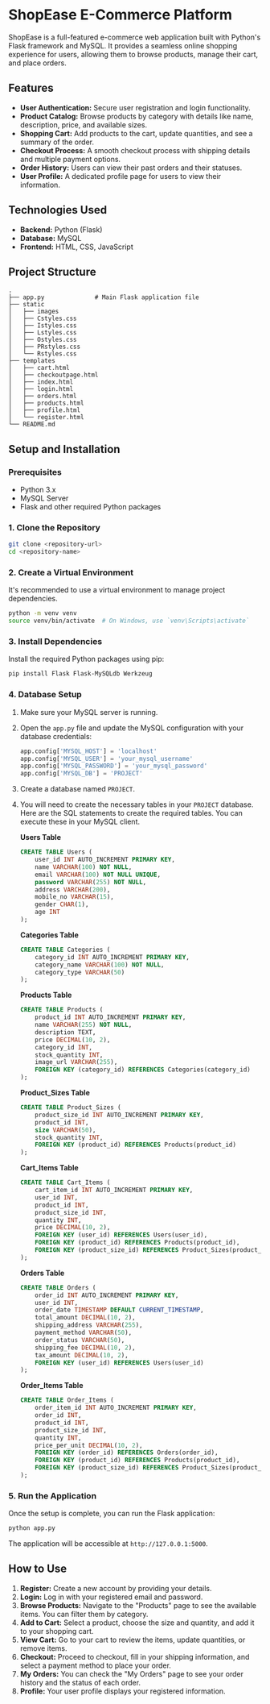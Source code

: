 # ShopEase E-Commerce Platform

ShopEase is a full-featured e-commerce web application built with Python's Flask framework and MySQL. It provides a seamless online shopping experience for users, allowing them to browse products, manage their cart, and place orders.

## Features

  * **User Authentication:** Secure user registration and login functionality.
  * **Product Catalog:** Browse products by category with details like name, description, price, and available sizes.
  * **Shopping Cart:** Add products to the cart, update quantities, and see a summary of the order.
  * **Checkout Process:** A smooth checkout process with shipping details and multiple payment options.
  * **Order History:** Users can view their past orders and their statuses.
  * **User Profile:** A dedicated profile page for users to view their information.

## Technologies Used

  * **Backend:** Python (Flask)
  * **Database:** MySQL
  * **Frontend:** HTML, CSS, JavaScript

## Project Structure

```
.
├── app.py              # Main Flask application file
├── static
│   ├── images
│   ├── Cstyles.css
│   ├── Istyles.css
│   ├── Lstyles.css
│   ├── Ostyles.css
│   ├── PRstyles.css
│   └── Rstyles.css
├── templates
│   ├── cart.html
│   ├── checkoutpage.html
│   ├── index.html
│   ├── login.html
│   ├── orders.html
│   ├── products.html
│   ├── profile.html
│   └── register.html
└── README.md
```

## Setup and Installation

### Prerequisites

  * Python 3.x
  * MySQL Server
  * Flask and other required Python packages

### 1\. Clone the Repository

```bash
git clone <repository-url>
cd <repository-name>
```

### 2\. Create a Virtual Environment

It's recommended to use a virtual environment to manage project dependencies.

```bash
python -m venv venv
source venv/bin/activate  # On Windows, use `venv\Scripts\activate`
```

### 3\. Install Dependencies

Install the required Python packages using pip:

```bash
pip install Flask Flask-MySQLdb Werkzeug
```

### 4\. Database Setup

1.  Make sure your MySQL server is running.

2.  Open the `app.py` file and update the MySQL configuration with your database credentials:

    ```python
    app.config['MYSQL_HOST'] = 'localhost'
    app.config['MYSQL_USER'] = 'your_mysql_username'
    app.config['MYSQL_PASSWORD'] = 'your_mysql_password'
    app.config['MYSQL_DB'] = 'PROJECT'
    ```

3.  Create a database named `PROJECT`.

4.  You will need to create the necessary tables in your `PROJECT` database. Here are the SQL statements to create the required tables. You can execute these in your MySQL client.

    **Users Table**

    ```sql
    CREATE TABLE Users (
        user_id INT AUTO_INCREMENT PRIMARY KEY,
        name VARCHAR(100) NOT NULL,
        email VARCHAR(100) NOT NULL UNIQUE,
        password VARCHAR(255) NOT NULL,
        address VARCHAR(200),
        mobile_no VARCHAR(15),
        gender CHAR(1),
        age INT
    );
    ```

    **Categories Table**

    ```sql
    CREATE TABLE Categories (
        category_id INT AUTO_INCREMENT PRIMARY KEY,
        category_name VARCHAR(100) NOT NULL,
        category_type VARCHAR(50)
    );
    ```

    **Products Table**

    ```sql
    CREATE TABLE Products (
        product_id INT AUTO_INCREMENT PRIMARY KEY,
        name VARCHAR(255) NOT NULL,
        description TEXT,
        price DECIMAL(10, 2),
        category_id INT,
        stock_quantity INT,
        image_url VARCHAR(255),
        FOREIGN KEY (category_id) REFERENCES Categories(category_id)
    );
    ```

    **Product\_Sizes Table**

    ```sql
    CREATE TABLE Product_Sizes (
        product_size_id INT AUTO_INCREMENT PRIMARY KEY,
        product_id INT,
        size VARCHAR(50),
        stock_quantity INT,
        FOREIGN KEY (product_id) REFERENCES Products(product_id)
    );
    ```

    **Cart\_Items Table**

    ```sql
    CREATE TABLE Cart_Items (
        cart_item_id INT AUTO_INCREMENT PRIMARY KEY,
        user_id INT,
        product_id INT,
        product_size_id INT,
        quantity INT,
        price DECIMAL(10, 2),
        FOREIGN KEY (user_id) REFERENCES Users(user_id),
        FOREIGN KEY (product_id) REFERENCES Products(product_id),
        FOREIGN KEY (product_size_id) REFERENCES Product_Sizes(product_size_id)
    );
    ```

    **Orders Table**

    ```sql
    CREATE TABLE Orders (
        order_id INT AUTO_INCREMENT PRIMARY KEY,
        user_id INT,
        order_date TIMESTAMP DEFAULT CURRENT_TIMESTAMP,
        total_amount DECIMAL(10, 2),
        shipping_address VARCHAR(255),
        payment_method VARCHAR(50),
        order_status VARCHAR(50),
        shipping_fee DECIMAL(10, 2),
        tax_amount DECIMAL(10, 2),
        FOREIGN KEY (user_id) REFERENCES Users(user_id)
    );
    ```

    **Order\_Items Table**

    ```sql
    CREATE TABLE Order_Items (
        order_item_id INT AUTO_INCREMENT PRIMARY KEY,
        order_id INT,
        product_id INT,
        product_size_id INT,
        quantity INT,
        price_per_unit DECIMAL(10, 2),
        FOREIGN KEY (order_id) REFERENCES Orders(order_id),
        FOREIGN KEY (product_id) REFERENCES Products(product_id),
        FOREIGN KEY (product_size_id) REFERENCES Product_Sizes(product_size_id)
    );
    ```

### 5\. Run the Application

Once the setup is complete, you can run the Flask application:

```bash
python app.py
```

The application will be accessible at `http://127.0.0.1:5000`.

## How to Use

1.  **Register:** Create a new account by providing your details.
2.  **Login:** Log in with your registered email and password.
3.  **Browse Products:** Navigate to the "Products" page to see the available items. You can filter them by category.
4.  **Add to Cart:** Select a product, choose the size and quantity, and add it to your shopping cart.
5.  **View Cart:** Go to your cart to review the items, update quantities, or remove items.
6.  **Checkout:** Proceed to checkout, fill in your shipping information, and select a payment method to place your order.
7.  **My Orders:** You can check the "My Orders" page to see your order history and the status of each order.
8.  **Profile:** Your user profile displays your registered information.
